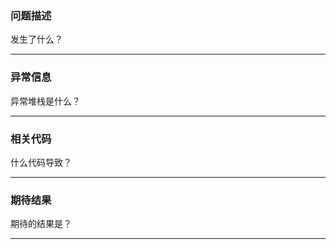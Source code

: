 ### 问题描述

发生了什么？

-----------

### 异常信息

异常堆栈是什么？

-----------

### 相关代码

什么代码导致？

-----------

### 期待结果

期待的结果是？

-----------